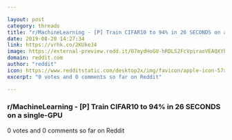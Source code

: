 ```yaml
---

layout: post
category: threads
title: "r/MachineLearning - [P] Train CIFAR10 to 94% in 26 SECONDS on a single-GPU"
date: 2019-08-20 14:27:34
link: https://vrhk.co/2KUkeJ4
image: https://external-preview.redd.it/O7mydHoGU-hRDLS2FcVpiraoVEAQXYkg7kDCKpxfqZ4.jpg?auto=webp&s=4edd4a6410b1091de9187fa58dfb0c16ae3e09ee
domain: reddit.com
author: "reddit"
icon: https://www.redditstatic.com/desktop2x/img/favicon/apple-icon-57x57.png
excerpt: "0 votes and 0 comments so far on Reddit"

---
```


### r/MachineLearning - [P] Train CIFAR10 to 94% in 26 SECONDS on a single-GPU

0 votes and 0 comments so far on Reddit